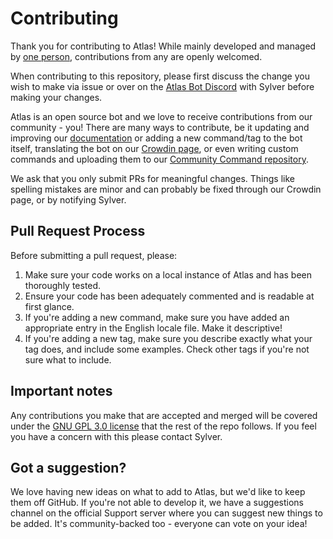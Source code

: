 # Contributing

Thank you for contributing to Atlas! While mainly developed and managed by [one person](https://github.com/NotSylver), contributions from any are openly welcomed.

When contributing to this repository, please first discuss the change you wish to make via issue or over on the [Atlas Bot Discord](https://atlasbot.xyz/support) with Sylver before making your changes.

Atlas is an open source bot and we love to receive contributions from our community - you! There are many ways to contribute, be it updating and improving our [documentation](https://github.com/atlasbot/docs) or adding a new command/tag to the bot itself, translating the bot on our [Crowdin page](https://crowdin.com/project/getatlas), or even writing custom commands and uploading them to our [Community Command repository](https://github.com/itsdoddsy/atlas-custom-commands).

We ask that you only submit PRs for meaningful changes. Things like spelling mistakes are minor and can probably be fixed through our Crowdin page, or by notifying Sylver.

## Pull Request Process

Before submitting a pull request, please:

1. Make sure your code works on a local instance of Atlas and has been thoroughly tested.
2. Ensure your code has been adequately commented and is readable at first glance.
3. If you're adding a new command, make sure you have added an appropriate entry in the English locale file. Make it descriptive!
4. If you're adding a new tag, make sure you describe exactly what your tag does, and include some examples. Check other tags if you're not sure what to include.

## Important notes

Any contributions you make that are accepted and merged will be covered under the [GNU GPL 3.0 license](https://github.com/atlasbot/bot/blob/master/LICENSE) that the rest of the repo follows. If you feel you have a concern with this please contact Sylver.

## Got a suggestion?

We love having new ideas on what to add to Atlas, but we'd like to keep them off GitHub. If you're not able to develop it, we have a suggestions channel on the official Support server where you can suggest new things to be added. It's community-backed too - everyone can vote on your idea!
